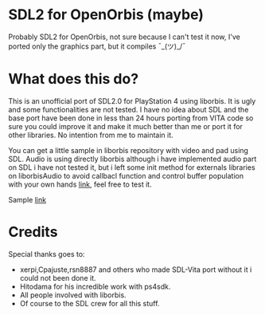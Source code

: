 SDL2 for OpenOrbis (maybe)
======================
Probably SDL2 for OpenOrbis, not sure because I can't test it now, I've ported only the graphics part, but it compiles ¯\_(ツ)_/¯
 
 What does this do?
===================
 
  This is an unofficial port of SDL2.0 for PlayStation 4 using liborbis. It is ugly and some functionalities are not tested. I have no idea about SDL and the base port have been done in less than 24 hours porting from VITA code so sure you could improve it and make it much better than me or port it for other libraries. No intention from me to maintain it.
  
  You can get a little sample in liborbis repository with video and pad using SDL. Audio is using directly liborbis although i have implemented audio part on SDL i have not tested it, but i left some init method for externals libraries on liborbisAudio to avoid callbacl function and control buffer population with your own hands [link](https://github.com/orbisdev/liborbis/commit/167f8d61984b8ace2991418f41159b1a61fea617#diff-1d1e79ba191df6d3daea56c6f444709a), feel free to test it.
  
  Sample [link](https://github.com/orbiesdev/liborbis/samples/sdl)
  

 Credits
===========================
  
  Special thanks goes to:
  
  - xerpi,Cpajuste,rsn8887 and others who made SDL-Vita port without it i could not been done it.
  - Hitodama for his incredible work with ps4sdk.
  - All people involved with liborbis.
  - Of course to the SDL crew for all this stuff.
